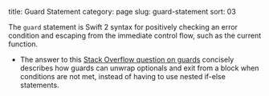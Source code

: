 title: Guard Statement
category: page
slug: guard-statement
sort: 03


The `guard` statement is Swift 2 syntax for positively checking an error
condition and escaping from the immediate control flow, such as the current
function.

* The answer to this [Stack Overflow question on guards](http://stackoverflow.com/questions/30791488/swift-2-guard-keyword)
  concisely describes how guards can unwrap optionals and exit from a block
  when conditions are not met, instead of having to use nested if-else 
  statements.
